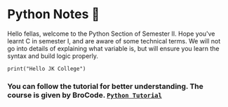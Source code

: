 # Python Notes 🐍

Hello fellas, welcome to the Python Section of Semester II. Hope you've learnt C in semester I, and are aware of some technical terms.
We will not go into details of explaining what variable is, but will ensure you learn the syntax and build logic properly.
```
print("Hello JK College")
```

### You can follow the tutorial for better understanding. The course is given by BroCode. [`Python Tutorial`](https://youtu.be/XKHEtdqhLK8?si=mHayzPbmBKFp2Z4V)
